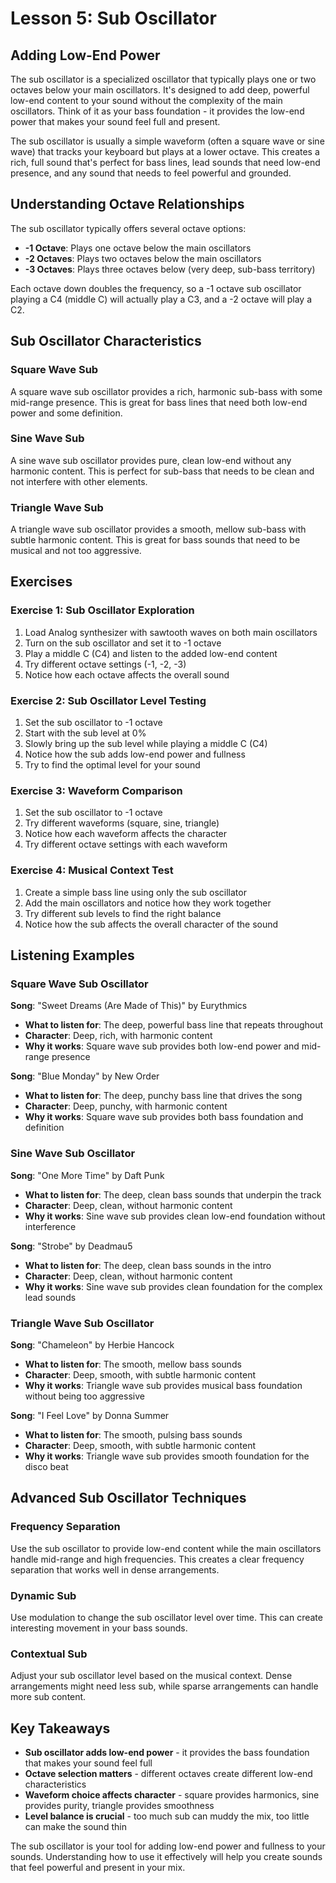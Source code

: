 # Lesson 5: Sub Oscillator

## Adding Low-End Power

The sub oscillator is a specialized oscillator that typically plays one or two octaves below your main oscillators. It's designed to add deep, powerful low-end content to your sound without the complexity of the main oscillators. Think of it as your bass foundation - it provides the low-end power that makes your sound feel full and present.

The sub oscillator is usually a simple waveform (often a square wave or sine wave) that tracks your keyboard but plays at a lower octave. This creates a rich, full sound that's perfect for bass lines, lead sounds that need low-end presence, and any sound that needs to feel powerful and grounded.

## Understanding Octave Relationships

The sub oscillator typically offers several octave options:

- **-1 Octave**: Plays one octave below the main oscillators
- **-2 Octaves**: Plays two octaves below the main oscillators
- **-3 Octaves**: Plays three octaves below (very deep, sub-bass territory)

Each octave down doubles the frequency, so a -1 octave sub oscillator playing a C4 (middle C) will actually play a C3, and a -2 octave will play a C2.

## Sub Oscillator Characteristics

### Square Wave Sub

A square wave sub oscillator provides a rich, harmonic sub-bass with some mid-range presence. This is great for bass lines that need both low-end power and some definition.

### Sine Wave Sub

A sine wave sub oscillator provides pure, clean low-end without any harmonic content. This is perfect for sub-bass that needs to be clean and not interfere with other elements.

### Triangle Wave Sub

A triangle wave sub oscillator provides a smooth, mellow sub-bass with subtle harmonic content. This is great for bass sounds that need to be musical and not too aggressive.

## Exercises

### Exercise 1: Sub Oscillator Exploration

1. Load Analog synthesizer with sawtooth waves on both main oscillators
2. Turn on the sub oscillator and set it to -1 octave
3. Play a middle C (C4) and listen to the added low-end content
4. Try different octave settings (-1, -2, -3)
5. Notice how each octave affects the overall sound

### Exercise 2: Sub Oscillator Level Testing

1. Set the sub oscillator to -1 octave
2. Start with the sub level at 0%
3. Slowly bring up the sub level while playing a middle C (C4)
4. Notice how the sub adds low-end power and fullness
5. Try to find the optimal level for your sound

### Exercise 3: Waveform Comparison

1. Set the sub oscillator to -1 octave
2. Try different waveforms (square, sine, triangle)
3. Notice how each waveform affects the character
4. Try different octave settings with each waveform

### Exercise 4: Musical Context Test

1. Create a simple bass line using only the sub oscillator
2. Add the main oscillators and notice how they work together
3. Try different sub levels to find the right balance
4. Notice how the sub affects the overall character of the sound

## Listening Examples

### Square Wave Sub Oscillator

**Song**: "Sweet Dreams (Are Made of This)" by Eurythmics

- **What to listen for**: The deep, powerful bass line that repeats throughout
- **Character**: Deep, rich, with harmonic content
- **Why it works**: Square wave sub provides both low-end power and mid-range presence

**Song**: "Blue Monday" by New Order

- **What to listen for**: The deep, punchy bass line that drives the song
- **Character**: Deep, punchy, with harmonic content
- **Why it works**: Square wave sub provides both bass foundation and definition

### Sine Wave Sub Oscillator

**Song**: "One More Time" by Daft Punk

- **What to listen for**: The deep, clean bass sounds that underpin the track
- **Character**: Deep, clean, without harmonic content
- **Why it works**: Sine wave sub provides clean low-end foundation without interference

**Song**: "Strobe" by Deadmau5

- **What to listen for**: The deep, clean bass sounds in the intro
- **Character**: Deep, clean, without harmonic content
- **Why it works**: Sine wave sub provides clean foundation for the complex lead sounds

### Triangle Wave Sub Oscillator

**Song**: "Chameleon" by Herbie Hancock

- **What to listen for**: The smooth, mellow bass sounds
- **Character**: Deep, smooth, with subtle harmonic content
- **Why it works**: Triangle wave sub provides musical bass foundation without being too aggressive

**Song**: "I Feel Love" by Donna Summer

- **What to listen for**: The smooth, pulsing bass sounds
- **Character**: Deep, smooth, with subtle harmonic content
- **Why it works**: Triangle wave sub provides smooth foundation for the disco beat

## Advanced Sub Oscillator Techniques

### Frequency Separation

Use the sub oscillator to provide low-end content while the main oscillators handle mid-range and high frequencies. This creates a clear frequency separation that works well in dense arrangements.

### Dynamic Sub

Use modulation to change the sub oscillator level over time. This can create interesting movement in your bass sounds.

### Contextual Sub

Adjust your sub oscillator level based on the musical context. Dense arrangements might need less sub, while sparse arrangements can handle more sub content.

## Key Takeaways

- **Sub oscillator adds low-end power** - it provides the bass foundation that makes your sound feel full
- **Octave selection matters** - different octaves create different low-end characteristics
- **Waveform choice affects character** - square provides harmonics, sine provides purity, triangle provides smoothness
- **Level balance is crucial** - too much sub can muddy the mix, too little can make the sound thin

The sub oscillator is your tool for adding low-end power and fullness to your sounds. Understanding how to use it effectively will help you create sounds that feel powerful and present in your mix.
